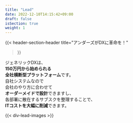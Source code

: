 ```yaml
---
title: "Lead"
date: 2022-12-10T14:15:42+09:00
draft: false
isSection: true
weight: 1
---
```


{{< header-section-header 
    title="アンダーズが<span class='text-[#01A2EB]'>DXに革命</span>を！"
>}}
<p class="leading-[3]">
    ジェネリックDXは、<br class="md:hidden">
    <strong class='text-[#01A2EB] text-xl lg:text-3xl'>150万円から始められる<br class="md:hidden">全社横断型プラットフォーム</strong>です。<br>
    自社システムなので<br class="md:hidden">
    会社のやり方に合わせて<br class="md:hidden">
    <strong class='text-[#01A2EB] text-xl lg:text-3xl'>オーダーメイドで設計</strong>できますし、<br>
    各部署に散在するサブスクを整理することで、<br class="md:hidden"><strong class='text-[#01A2EB] text-xl lg:text-3xl'>ITコストを大幅に削減</strong>できます。
</p>


{{< div-lead-images >}}
